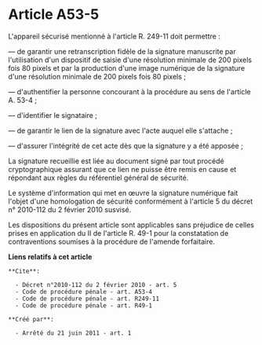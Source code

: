 # Article A53-5

L'appareil sécurisé mentionné à l'article R. 249-11 doit permettre : 

― de garantir une retranscription fidèle de la signature manuscrite par l'utilisation d'un dispositif de saisie d'une
résolution minimale de 200 pixels fois 80 pixels et par la production d'une image numérique de la signature d'une résolution
minimale de 200 pixels fois 80 pixels ; 

― d'authentifier la personne concourant à la procédure au sens de l'article A. 53-4 ; 

― d'identifier le signataire ; 

― de garantir le lien de la signature avec l'acte auquel elle s'attache ; 

― d'assurer l'intégrité de cet acte dès que la signature y a été apposée ; 

La signature recueillie est liée au document signé par tout procédé cryptographique assurant que ce lien ne puisse être remis
en cause et répondant aux règles du référentiel général de sécurité. 

Le système d'information qui met en œuvre la signature numérique fait l'objet d'une homologation de sécurité conformément à
l'article 5 du décret n° 2010-112 du 2 février 2010 susvisé. 

Les dispositions du présent article sont applicables sans préjudice de celles prises en application du II de l'article R.
49-1 pour la constatation de contraventions soumises à la procédure de l'amende forfaitaire.

**Liens relatifs à cet article**

	**Cite**:

	  - Décret n°2010-112 du 2 février 2010 - art. 5
	  - Code de procédure pénale - art. A53-4
	  - Code de procédure pénale - art. R249-11
	  - Code de procédure pénale - art. R49-1

	**Créé par**:

	  - Arrêté du 21 juin 2011 - art. 1
